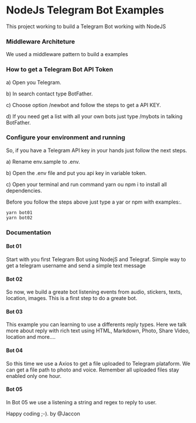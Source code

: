 # NodeJs Telegram Bot Examples
This project working to build a Telegram Bot working with NodeJS

### Middleware Architeture
We used a middleware pattern to build a examples

### How to get a Telegram Bot API Token
a) Open you Telegram.

b) In search contact type BotFather.

c) Choose option /newbot and follow the steps to get a API KEY.

d) If you need get a list with all your own bots just type /mybots in talking BotFather.

### Configure your environment and running
So, if you have a Telegram API key in your hands just follow the next steps.

a) Rename env.sample to .env.

b) Open the .env file and put you api key in variable token.

c) Open your terminal and run command yarn ou npm i to install all dependencies.

Before you follow the steps above just type a yar or npm with examples:.

```
yarn bot01
yarn bot02
```

### Documentation

#### Bot 01
Start with you first Telegram Bot using NodejS and Telegraf.
Simple way to get a telegram username and send a simple text message

#### Bot 02
So now, we build a greate bot listening events from audio, stickers, 
texts, location, images. This is a first step to do a greate bot.

#### Bot 03
This example you can learning to use a differents reply types.
Here we talk more about reply with rich text using HTML, Markdown, Photo, 
Share Video, location and more....

#### Bot 04
So this time we use a Axios to get a file uploaded to Telegram plataform. We can get
a file path to photo and voice. Remember all uploaded files stay enabled only one hour.

#### Bot 05
In Bot 05 we use a listening a string and regex to reply to user.


Happy coding ;-).
by @Jaccon